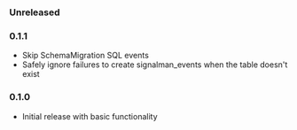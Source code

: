 ### Unreleased

### 0.1.1

* Skip SchemaMigration SQL events
* Safely ignore failures to create signalman_events when the table doesn't exist

### 0.1.0

* Initial release with basic functionality
